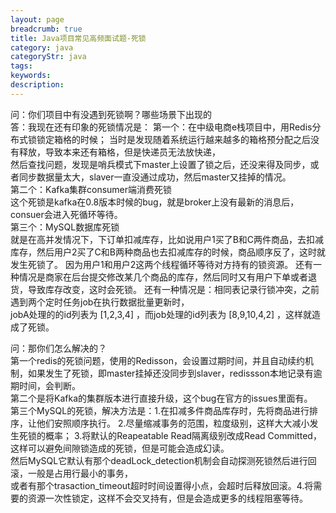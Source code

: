 ```yaml
---
layout: page
breadcrumb: true
title: Java项目常见高频面试题-死锁
category: java
categoryStr: java
tags:
keywords:
description:
---
```


问：你们项目中有没遇到死锁啊？哪些场景下出现的  
答：我现在还有印象的死锁情况是： 
第一个：在中级电商e栈项目中，用Redis分布式锁锁定箱格的时候； 
当时是发现随着系统运行越来越多的箱格预分配之后没有释放，导致本来还有箱格，但是快递员无法放快递，  
然后查找问题，发现是哨兵模式下master上设置了锁之后，还没来得及同步，或者同步数据量太大，slaver一直没通过成功，然后master又挂掉的情况。  
第二个：Kafka集群consumer端消费死锁  
这个死锁是kafka在0.8版本时候的bug，就是broker上没有最新的消息后，consuer会进入死循环等待。  
第三个：MySQL数据库死锁  
就是在高并发情况下，下订单扣减库存，比如说用户1买了B和C两件商品，去扣减库存，然后用户2买了C和B两种商品也去扣减库存的时候，商品顺序反了，这时就发生死锁了。 因为用户1和用户2这两个线程循环等待对方持有的锁资源。
还有一种情况是商家在后台提交修改某几个商品的库存，然后同时又有用户下单或者退货，导致库存改变，这时会死锁。 
还有一种情况是：相同表记录行锁冲突，之前遇到两个定时任务job在执行数据批量更新时，    
jobA处理的的id列表为 [1,2,3,4] ，而job处理的id列表为 [8,9,10,4,2] ，这样就造成了死锁。  

问：那你们怎么解决的？  
第一个redis的死锁问题，使用的Redisson，会设置过期时间，并且自动续约机制，如果发生了死锁，即master挂掉还没同步到slaver，redissson本地记录有逾期时间，会判断。  
第二个是将Kafka的集群版本进行直接升级，这个bug在官方的issues里面有。  
第三个MySQL的死锁，解决方法是：1.在扣减多件商品库存时，先将商品进行排序，让他们安照顺序执行。
2.尽量缩减事务的范围，粒度级别，这样大大减小发生死锁的概率；
3.将默认的Reapeatable Read隔离级别改成Read Committed，这样可以避免间隙锁造成的死锁，但是可能会造成幻读。  
然后MySQL它默认有那个deadLock_detection机制会自动探测死锁然后进行回滚，一般是占用行最小的事务，  
或者有那个trasaction_timeout超时时间设置得小点，会超时后释放回滚。4.将需要的资源一次性锁定，这样不会交叉持有，但是会造成更多的线程阻塞等待。 


